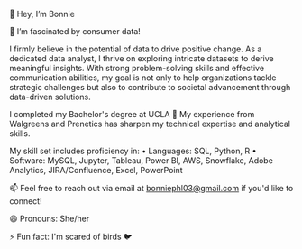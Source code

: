 👋 Hey, I’m Bonnie

👀 I’m fascinated by consumer data!

I firmly believe in the potential of data to drive positive change. As a dedicated data analyst, I thrive on exploring intricate datasets to derive meaningful insights. With strong problem-solving skills and effective communication abilities, my goal is not only to help organizations tackle strategic challenges but also to contribute to societal advancement through data-driven solutions.

I completed my Bachelor's degree at UCLA 💙 My experience from Walgreens and Prenetics has sharpen my technical expertise and analytical skills.

My skill set includes proficiency in:
• Languages: SQL, Python, R 
• Software: MySQL, Jupyter, Tableau, Power BI, AWS, Snowflake, Adobe Analytics, JIRA/Confluence, Excel, PowerPoint

📫 Feel free to reach out via email at bonniephl03@gmail.com if you'd like to connect!

😄 Pronouns: She/her

⚡ Fun fact: I'm scared of birds 🐦

<!---
BonnieP-li/BonnieP-li is a ✨ special ✨ repository because its `README.md` (this file) appears on your GitHub profile.
You can click the Preview link to take a look at your changes.
--->
